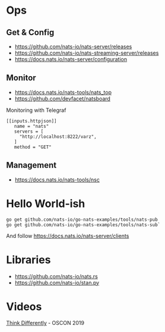 # Ops

## Get & Config
- https://github.com/nats-io/nats-server/releases
- https://github.com/nats-io/nats-streaming-server/releases
- https://docs.nats.io/nats-server/configuration

## Monitor
- https://docs.nats.io/nats-tools/nats_top
- https://github.com/devfacet/natsboard

Monitoring with Telegraf

```
[[inputs.httpjson]]
   name = "nats"
   servers = [
     "http://localhost:8222/varz",
   ]
   method = "GET"
```

## Management

- https://docs.nats.io/nats-tools/nsc


# Hello World-ish

```
go get github.com/nats-io/go-nats-examples/tools/nats-pub
go get github.com/nats-io/go-nats-examples/tools/nats-sub`
```

And follow https://docs.nats.io/nats-server/clients

# Libraries
- https://github.com/nats-io/nats.rs
- https://github.com/nats-io/stan.py

# Videos
[Think Differently](https://www.youtube.com/watch?v=ud-cdirF8OA) - OSCON 2019

